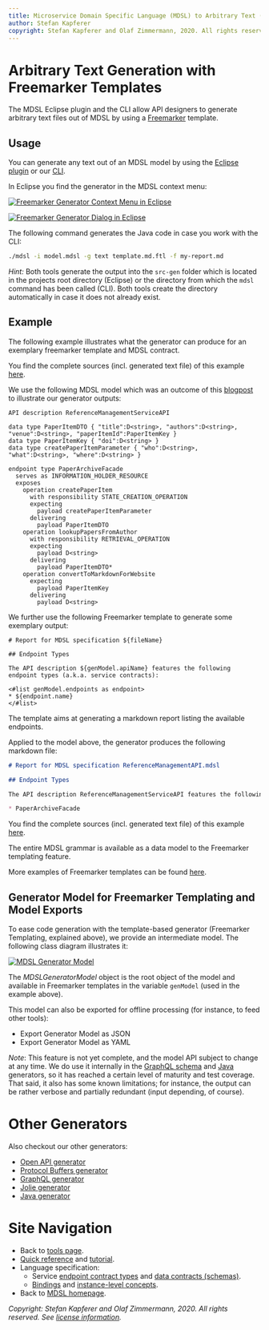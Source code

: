 ```yaml
---
title: Microservice Domain Specific Language (MDSL) to Arbitrary Text (via Freemarker Template)
author: Stefan Kapferer
copyright: Stefan Kapferer and Olaf Zimmermann, 2020. All rights reserved.
---
```


Arbitrary Text Generation with Freemarker Templates
===================================================
The MDSL Eclipse plugin and the CLI allow API designers to generate arbitrary text files out of MDSL by using a [Freemarker](https://freemarker.apache.org/) template.

## Usage
You can generate any text out of an MDSL model by using the [Eclipse plugin](./../tools#eclipse-plugin) or our [CLI](./../tools#command-line-interface-cli-tools).

In Eclipse you find the generator in the MDSL context menu:

<a href="./../media/eclipse-freemarker-generator-context-menu.png">![Freemarker Generator Context Menu in Eclipse](./../media/eclipse-freemarker-generator-context-menu.png)</a>

<a href="./../media/eclipse-freemarker-generator-dialog.png">![Freemarker Generator Dialog in Eclipse](./../media/eclipse-freemarker-generator-dialog.png)</a>

The following command generates the Java code in case you work with the CLI:

```bash
./mdsl -i model.mdsl -g text template.md.ftl -f my-report.md
```

_Hint:_ Both tools generate the output into the `src-gen` folder which is located in the projects root directory (Eclipse) or the directory from which the `mdsl` command has been called (CLI). Both tools create the directory automatically in case it does not already exist.

## Example
The following example illustrates what the generator can produce for an exemplary freemarker template and MDSL contract.

You find the complete sources (incl. generated text file) of this example [here](https://github.com/Microservice-API-Patterns/MDSL-Specification/tree/master/examples/freemarker-example).

We use the following MDSL model which was an outcome of this [blogpost](https://ozimmer.ch/practices/2020/06/10/ICWEKeynoteAndDemo.html) to illustrate our generator outputs:

```
API description ReferenceManagementServiceAPI

data type PaperItemDTO { "title":D<string>, "authors":D<string>, "venue":D<string>, "paperItemId":PaperItemKey }
data type PaperItemKey { "doi":D<string> }
data type createPaperItemParameter { "who":D<string>, "what":D<string>, "where":D<string> }

endpoint type PaperArchiveFacade
  serves as INFORMATION_HOLDER_RESOURCE
  exposes
    operation createPaperItem
      with responsibility STATE_CREATION_OPERATION
      expecting
        payload createPaperItemParameter
      delivering
        payload PaperItemDTO
    operation lookupPapersFromAuthor
      with responsibility RETRIEVAL_OPERATION
      expecting
        payload D<string>
      delivering
        payload PaperItemDTO*
    operation convertToMarkdownForWebsite
      expecting
        payload PaperItemKey
      delivering
        payload D<string>
```

We further use the following Freemarker template to generate some exemplary output:

```ftl
# Report for MDSL specification ${fileName}

## Endpoint Types 

The API description ${genModel.apiName} features the following endpoint types (a.k.a. service contracts): 

<#list genModel.endpoints as endpoint>
* ${endpoint.name} 
</#list>
```

The template aims at generating a markdown report listing the available endpoints.

Applied to the model above, the generator produces the following markdown file:

```markdown
# Report for MDSL specification ReferenceManagementAPI.mdsl

## Endpoint Types 

The API description ReferenceManagementServiceAPI features the following endpoint types (a.k.a. service contracts): 

* PaperArchiveFacade
```

You find the complete sources (incl. generated text file) of this example [here](https://github.com/Microservice-API-Patterns/MDSL-Specification/tree/master/examples/freemarker-example).

The entire MDSL grammar is available as a data model to the Freemarker templating feature.  

More examples of Freemarker templates can be found [here](https://github.com/Microservice-API-Patterns/MDSL-Specification/tree/master/examples/generator-templates).


## Generator Model for Freemarker Templating and Model Exports
To ease code generation with the template-based generator (Freemarker Templating, explained above), we provide an intermediate model. The following class diagram illustrates it:

<a href="./../media/mdsl-generator-model.png" target="_blank">![MDSL Generator Model](./../media/mdsl-generator-model.png)</a>

The _MDSLGeneratorModel_ object is the root object of the model and available in Freemarker templates in the variable `genModel` (used in the example above).

This model can also be exported for offline processing (for instance, to feed other tools): 

* Export Generator Model as JSON
* Export Generator Model as YAML

*Note*: This feature is not yet complete, and the model API subject to change at any time. We do use it internally in the [GraphQL schema](./graphql) and [Java](./java) generators, so it has reached a certain level of maturity and test coverage. That said, it also has some known limitations; for instance, the output can be rather verbose and partially redundant (input depending, of course). 

# Other Generators
Also checkout our other generators:
* [Open API generator](./open-api)
* [Protocol Buffers generator](./protocol-buffers)
* [GraphQL generator](./graphql)
* [Jolie generator](./jolie)
* [Java generator](./java)

# Site Navigation
* Back to [tools page](./../tools).
* [Quick reference](./../quickreference) and [tutorial](./../tutorial). 
* Language specification: 
    * Service [endpoint contract types](./../servicecontract) and [data contracts (schemas)](./../datacontract). 
    * [Bindings](./../bindings) and [instance-level concepts](./../optionalparts). 
* Back to [MDSL homepage](./../index).

*Copyright: Stefan Kapferer and Olaf Zimmermann, 2020. All rights reserved. See [license information](https://github.com/Microservice-API-Patterns/MDSL-Specification/blob/master/LICENSE).*
